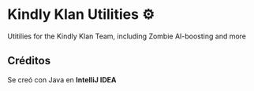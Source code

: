# Kindly Klan Utilities ⚙️

Utitilies for the Kindly Klan Team, including Zombie AI-boosting and more



## Créditos
Se creó con Java en **IntelliJ IDEA**
